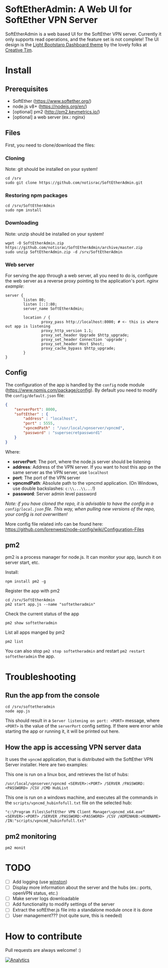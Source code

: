 # SoftEtherAdmin: A Web UI for SoftEther VPN Server
SoftEtherAdmin is a web based UI for the SoftEther VPN server. Currently it only supports read operations, and the feature set is not complete!
The UI design is the [Light Bootstarp Dashboard theme](https://github.com/creativetimofficial/light-bootstrap-dashboard) by the lovely folks at [Creative Tim](https://www.creative-tim.com/).


# Install
## Prerequisites
 * SoftEther (https://www.softether.org/)
 * node.js v8+ (https://nodejs.org/en/)
 * [optional] pm2 (http://pm2.keymetrics.io/)
 * [optional] a web server (ex.: nginx)

## Files
First, you need to clone/download the files:

### Cloning
Note: git should be installed on your system!
```shell
cd /srv
sudo git clone https://github.com/notisrac/SoftEtherAdmin.git
```

### Restoring npm packages
```shell
cd /srv/SoftEtherAdmin
sudo npm install
```

### Downloading
Note: unzip should be installed on your system!
```shell
wget -O SoftEtherAdmin.zip https://github.com/notisrac/SoftEtherAdmin/archive/master.zip
sudo unzip SoftEtherAdmin.zip -d /srv/SoftEtherAdmin
```

### Web server
For serving the app through a web server, all you need to do is, configure the web server as a reverse proxy pointing to the application's port.
*nginx example*:
```
server {
        listen 80;
        listen [::]:80;
        server_name SoftEtherAdmin;

        location / {
                proxy_pass http://localhost:8000; # <- this is where out app is listening
                proxy_http_version 1.1;
                proxy_set_header Upgrade $http_upgrade;
                proxy_set_header Connection 'upgrade';
                proxy_set_header Host $host;
                proxy_cache_bypass $http_upgrade;
        }
}

```

## Config
The configuration of the app is handled by the `config` node module (https://www.npmjs.com/package/config).
By default you need to modify the `config/default.json` file:
```json
{
    "serverPort": 8000,
    "softEther" : {
        "address" : "localhost",
        "port" : 5555,
        "vpncmdPath" : "/usr/local/vpnserver/vpncmd",
        "password" : "supersecretpassword1"
    }
}
```
Where:
 - **serverPort**: The port, where the node.js server should be listening
 - **address**: Address of the VPN server. If you want to host this app on the same server as the VPN server, use `localhost`
 - **port**: The port of the VPN server
 - **vpncmdPath**: Absolute path to the vpncmd application. (On Windows, use double backslashes: `c:\\...\\...`!)
 - **password**: Server admin level password

_Note: if you have cloned the repo, it is advisable to have the config in a `config/local.json` file. This way, when pulling new versions of the repo, your config is not overwritten!_

More config file related info can be found here: https://github.com/lorenwest/node-config/wiki/Configuration-Files

## pm2
pm2 is a process manager for node.js. It can monitor your app, launch it on server start, etc.

Install:
```shell
npm install pm2 -g
```
Register the app with pm2
```shell
cd /srv/SoftEtherAdmin
pm2 start app.js --name "softetheradmin" 
```
Check the current status of the app
```shell
pm2 show softetheradmin
```
List all apps manged by pm2
```shell
pm2 list
```
You can also stop `pm2 stop softetheradmin` and restart `pm2 restart softetheradmin` the app.

# Troubleshooting
## Run the app from the console
```shell
cd /srv/softetheradmin
node app.js
```
This should result in a `Server listening on port: <PORT>` message, where `<PORT>` is the value of the `serverPort` config setting.
If there were error while starting the app or running it, it will be printed out here.

## How the app is accessing VPN server data
It uses the `vpncmd` application, that is distributed with the SoftEther VPN Server installer. Here are two examples:

This one is run on a linux box, and retrieves the list of hubs:
```shell
/usr/local/vpnserver/vpncmd <SERVER>:<PORT> /SERVER /PASSWORD:<PASSWORD> /CSV /CMD HubList
```

This one is run on a windows machine, and executes all the commands in the `scripts/vpncmd_hubinfofull.txt` file on the selected hub:
```shell
"c:\Program Files\SoftEther VPN Client Manager\vpncmd_x64.exe" <SERVER>:<PORT> /SERVER /PASSWORD:<PASSWORD> /CSV /ADMINHUB:<HUBNAME> /IN:"scripts/vpncmd_hubinfofull.txt"
```

## pm2 monitoring
```shell
pm2 monit
```

# TODO
 - [ ] Add logging (use [winston](https://www.npmjs.com/package/winston))
 - [ ] Display more information about the server and the hubs (ex.: ports, openVPN status, etc.)
 - [ ] Make server logs downloadable
 - [ ] Add functionality to modify settings of the server
 - [ ] Extract the softEther.js file into a standalone module once it is done
 - [ ] User management??? (not quite sure, this is needed)

# How to contribute
Pull requests are always welcome! :)

[![Analytics](https://ga-beacon.appspot.com/UA-122950438-1/SoftEtherAdmin)](https://github.com/igrigorik/ga-beacon)
